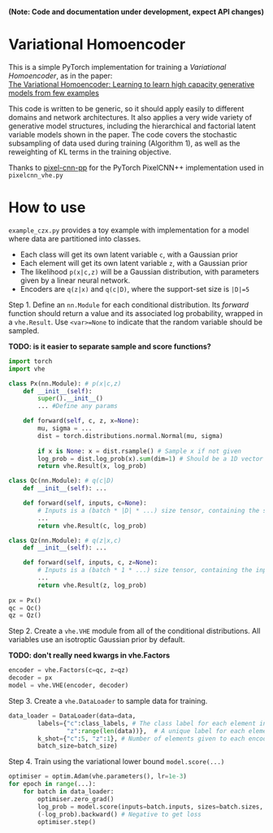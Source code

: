 **(Note: Code and documentation under development, expect API changes)**

# Variational Homoencoder
This is a simple PyTorch implementation for training a _Variational Homoencoder_, as in the paper:\
[The Variational Homoencoder:
Learning to learn high capacity generative models from few examples](http://auai.org/uai2018/proceedings/papers/351.pdf)

This code is written to be generic, so it should apply easily to different domains and network architectures. It also applies a very wide variety of generative model structures, including the hierarchical and factorial latent variable models shown in the paper. The code covers the stochastic subsampling of data used during training (Algorithm 1), as well as the reweighting of KL terms in the training objective. 

Thanks to [pixel-cnn-pp](https://github.com/pclucas14/pixel-cnn-pp) for the PyTorch PixelCNN++ implementation used in `pixelcnn_vhe.py`

# How to use
`example_czx.py` provides a toy example with implementation for a model where data are partitioned into classes.
- Each class will get its own latent variable `c`, with a Gaussian prior
- Each element will get its own latent variable `z`, with a Gaussian prior
- The likelihood `p(x|c,z)` will be a Gaussian distribution, with parameters given by a linear neural network.
- Encoders are `q(z|x)` and `q(c|D)`, where the support-set size is `|D|=5`

Step 1. Define an `nn.Module` for each conditional distribution. Its _forward_ function should return a value and its associated log probability, wrapped in a `vhe.Result`. Use `<var>=None` to indicate that the random variable should be sampled.

**TODO: is it easier to separate sample and score functions?**
```python
import torch
import vhe

class Px(nn.Module): # p(x|c,z)
    def __init__(self):
        super().__init__()
        ... #Define any params

    def forward(self, c, z, x=None):
        mu, sigma = ...
        dist = torch.distributions.normal.Normal(mu, sigma) 
        
        if x is None: x = dist.rsample() # Sample x if not given
        log_prob = dist.log_prob(x).sum(dim=1) # Should be a 1D vector with nBatch elements
        return vhe.Result(x, log_prob)

class Qc(nn.Module): # q(c|D)
    def __init__(self): ...

    def forward(self, inputs, c=None):    
        # Inputs is a (batch * |D| * ...) size tensor, containing the support set D
        ...
        return vhe.Result(c, log_prob)

class Qz(nn.Module): # q(z|x,c)
    def __init__(self): ...

    def forward(self, inputs, c, z=None):
        # Inputs is a (batch * 1 * ...) size tensor, containing the input example X
        ...
        return vhe.Result(z, log_prob)
        
px = Px()
qc = Qc()
qz = Qz()
```

Step 2. Create a `vhe.VHE` module from all of the conditional distributions. All variables use an isotroptic Gaussian prior by default.

**TODO: don't really need kwargs in vhe.Factors**
```python
encoder = vhe.Factors(c=qc, z=qz)
decoder = px
model = vhe.VHE(encoder, decoder)
```

Step 3. Create a `vhe.DataLoader` to sample data for training.

```python
data_loader = DataLoader(data=data,
        labels={"c":class_labels, # The class label for each element in data
                "z":range(len(data))},  # A unique label for each element in data
        k_shot={"c":5, "z":1}, # Number of elements given to each encoder
        batch_size=batch_size)
```

Step 4. Train using the variational lower bound `model.score(...)`

```python
optimiser = optim.Adam(vhe.parameters(), lr=1e-3)
for epoch in range(...):
    for batch in data_loader:
        optimiser.zero_grad()
        log_prob = model.score(inputs=batch.inputs, sizes=batch.sizes, x=batch.target)
        (-log_prob).backward() # Negative to get loss
        optimiser.step()
```
